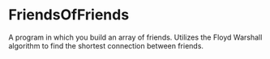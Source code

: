 # FriendsOfFriends
A program in which you build an array of friends. Utilizes the Floyd Warshall algorithm to find the shortest connection between friends.
